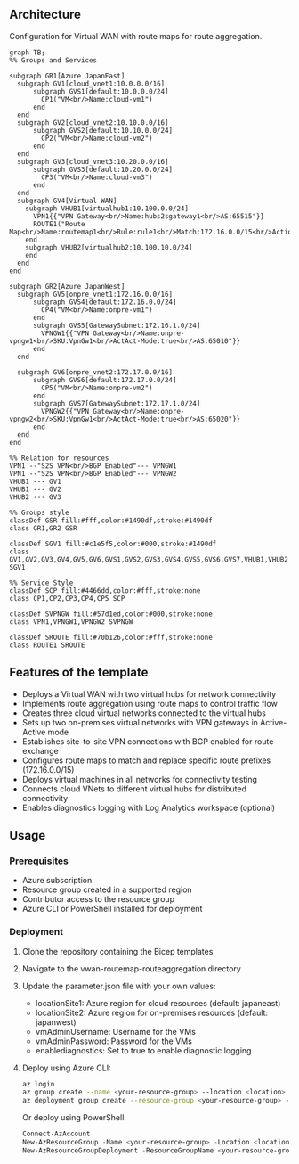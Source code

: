 ## Architecture
Configuration for Virtual WAN with route maps for route aggregation.

```mermaid
graph TB;
%% Groups and Services

subgraph GR1[Azure JapanEast]
  subgraph GV1[cloud_vnet1:10.0.0.0/16]
      subgraph GVS1[default:10.0.0.0/24]
        CP1("VM<br/>Name:cloud-vm1")
      end
  end
  subgraph GV2[cloud_vnet2:10.10.0.0/16]
      subgraph GVS2[default:10.10.0.0/24]
        CP2("VM<br/>Name:cloud-vm2")
      end
  end
  subgraph GV3[cloud_vnet3:10.20.0.0/16]
      subgraph GVS3[default:10.20.0.0/24]
        CP3("VM<br/>Name:cloud-vm3")
      end
  end
  subgraph GV4[Virtual WAN]
    subgraph VHUB1[virtualhub1:10.100.0.0/24]
      VPN1{{"VPN Gateway<br/>Name:hubs2sgateway1<br/>AS:65515"}}
      ROUTE1("Route Map<br/>Name:routemap1<br/>Rule:rule1<br/>Match:172.16.0.0/15<br/>Action:Replace")
    end
    subgraph VHUB2[virtualhub2:10.100.10.0/24]
    end
  end
end

subgraph GR2[Azure JapanWest]
  subgraph GV5[onpre_vnet1:172.16.0.0/16]
      subgraph GVS4[default:172.16.0.0/24]
        CP4("VM<br/>Name:onpre-vm1")
      end
      subgraph GVS5[GatewaySubnet:172.16.1.0/24]
        VPNGW1{{"VPN Gateway<br/>Name:onpre-vpngw1<br/>SKU:VpnGw1<br/>ActAct-Mode:true<br/>AS:65010"}}
      end
  end
  
  subgraph GV6[onpre_vnet2:172.17.0.0/16]
      subgraph GVS6[default:172.17.0.0/24]
        CP5("VM<br/>Name:onpre-vm2")
      end
      subgraph GVS7[GatewaySubnet:172.17.1.0/24]
        VPNGW2{{"VPN Gateway<br/>Name:onpre-vpngw2<br/>SKU:VpnGw1<br/>ActAct-Mode:true<br/>AS:65020"}}
      end
  end
end

%% Relation for resources
VPN1 --"S2S VPN<br/>BGP Enabled"--- VPNGW1
VPN1 --"S2S VPN<br/>BGP Enabled"--- VPNGW2
VHUB1 --- GV1
VHUB1 --- GV2
VHUB2 --- GV3

%% Groups style
classDef GSR fill:#fff,color:#1490df,stroke:#1490df
class GR1,GR2 GSR

classDef SGV1 fill:#c1e5f5,color:#000,stroke:#1490df
class GV1,GV2,GV3,GV4,GV5,GV6,GVS1,GVS2,GVS3,GVS4,GVS5,GVS6,GVS7,VHUB1,VHUB2 SGV1

%% Service Style
classDef SCP fill:#4466dd,color:#fff,stroke:none
class CP1,CP2,CP3,CP4,CP5 SCP

classDef SVPNGW fill:#57d1ed,color:#000,stroke:none
class VPN1,VPNGW1,VPNGW2 SVPNGW

classDef SROUTE fill:#70b126,color:#fff,stroke:none
class ROUTE1 SROUTE
```

## Features of the template

- Deploys a Virtual WAN with two virtual hubs for network connectivity
- Implements route aggregation using route maps to control traffic flow
- Creates three cloud virtual networks connected to the virtual hubs
- Sets up two on-premises virtual networks with VPN gateways in Active-Active mode
- Establishes site-to-site VPN connections with BGP enabled for route exchange
- Configures route maps to match and replace specific route prefixes (172.16.0.0/15)
- Deploys virtual machines in all networks for connectivity testing
- Connects cloud VNets to different virtual hubs for distributed connectivity
- Enables diagnostics logging with Log Analytics workspace (optional)

## Usage

### Prerequisites
- Azure subscription
- Resource group created in a supported region
- Contributor access to the resource group
- Azure CLI or PowerShell installed for deployment

### Deployment

1. Clone the repository containing the Bicep templates
2. Navigate to the vwan-routemap-routeaggregation directory
3. Update the parameter.json file with your own values:
   - locationSite1: Azure region for cloud resources (default: japaneast)
   - locationSite2: Azure region for on-premises resources (default: japanwest)
   - vmAdminUsername: Username for the VMs
   - vmAdminPassword: Password for the VMs
   - enablediagnostics: Set to true to enable diagnostic logging

4. Deploy using Azure CLI:
   ```bash
   az login
   az group create --name <your-resource-group> --location <location>
   az deployment group create --resource-group <your-resource-group> --template-file main.bicep --parameters @parameter.json
   ```

   Or deploy using PowerShell:
   ```powershell
   Connect-AzAccount
   New-AzResourceGroup -Name <your-resource-group> -Location <location>
   New-AzResourceGroupDeployment -ResourceGroupName <your-resource-group> -TemplateFile main.bicep -TemplateParameterFile parameter.json
   ```